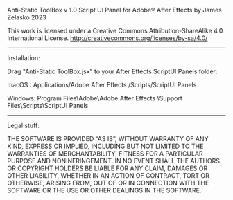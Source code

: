 Anti-Static ToolBox v 1.0
Script UI Panel for Adobe® After Effects
by James Zelasko
2023

This work is licensed under a Creative Commons Attribution-ShareAlike 4.0 International License.
http://creativecommons.org/licenses/by-sa/4.0/

--------------------------------

Installation:

Drag "Anti-Static ToolBox.jsx" to your After Effects ScriptUI Panels folder:

macOS : Applications/Adobe After Effects <version>/Scripts/ScriptUI Panels

Windows: Program Files\Adobe\Adobe After Effects <version>\Support Files\Scripts\ScriptUI Panels

--------------------------------

Legal stuff:

THE SOFTWARE IS PROVIDED “AS IS”, WITHOUT WARRANTY OF ANY KIND, EXPRESS OR IMPLIED,
INCLUDING BUT NOT LIMITED TO THE WARRANTIES OF MERCHANTABILITY,
FITNESS FOR A PARTICULAR PURPOSE AND NONINFRINGEMENT. IN NO EVENT SHALL
THE AUTHORS OR COPYRIGHT HOLDERS BE LIABLE FOR ANY CLAIM, DAMAGES OR OTHER LIABILITY,
WHETHER IN AN ACTION OF CONTRACT, TORT OR OTHERWISE, ARISING FROM, OUT OF OR IN
CONNECTION WITH THE SOFTWARE OR THE USE OR OTHER DEALINGS IN THE SOFTWARE.
